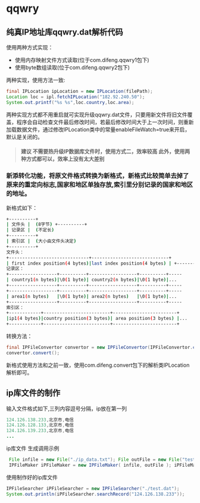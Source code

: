 # qqwry  
## 纯真IP地址库qqwry.dat解析代码  
使用两种方式实现：  
* 使用内存映射文件方式读取(位于com.difeng.qqwry1包下)  
* 使用byte数组读取(位于com.difeng.qqwry2包下)  
  
两种实现，使用方法一致:  
```java  
final IPLocation ipLocation = new IPLocation(filePath);  
Location loc = ipl.fetchIPLocation("182.92.240.50");  
System.out.printf("%s %s",loc.country,loc.area);  
```  
两种实现方式都不用重启就可实现升级qqwry.dat文件，只要用新文件将旧文件覆盖，程序会自动检查文件最后修改时间，若最后修改时间大于上一次时间，则重新加载数据文件，通过修改IPLocation类中的常量enableFileWatch=true来开启，默认是关闭的。  
  
> #### 建议 不需要热升级IP数据库文件时，使用方式二，效率较高 此外，使用两种方式都可以，效率上没有太大差别  
  
### 新添转化功能，将原文件格式转换为新格式，新格式比较简单去掉了原来的重定向标志,国家和地区单独存放,索引里分别记录的国家和地区的地址。  
新格式如下：  
```sh  
+----------+  
| 文件头 |  (8字节) +----------+  
| 记录区 |  (不定长)  
+----------+  
| 索引区 |  (大小由文件头决定)  
+----------+  
文件头：  
+------------------------------+-----------------------------+  
| first index position(4 bytes)|last index position(4 bytes) | +------------------------------+-----------------------------+  
记录区：  
+------------------+----------+------------------+----------+-----  
| country1(n bytes)|\0(1 byte)| country2(n bytes)|\0(1 byte)|...  
+------------------+----------+------------------+----------+-----  
+------------------+----------+------------------+----------+-----  
| area1(n bytes)   |\0(1 byte)| area2(n bytes)   |\0(1 byte)|...  
+------------------+----------+------------------+----------+-----  
索引区：  
+------------+-------------------------+------------------------+  
|ip1(4 bytes)|country position(3 bytes)| area position(3 bytes) |...  
+------------+-------------------------+------------------------+  
```  
转换方法：  
```java  
final IPFileConvertor convertor = new IPFileConvertor(IPFileConvertor.class.getResource("/qqwry.dat").getPath(),"./qqwry.dat");  
convertor.convert();  
```  
新格式使用方法和之前一致，使用com.difeng.convert包下的解析类IPLocation解析即可。  
  
## ip库文件的制作  
输入文件格式如下,三列内容逗号分隔，ip放在第一列  
``` java  
124.126.138.233,北京市,电信  
124.126.128.133,北京市,电信  
124.126.139.233,北京市,电信  
...  
```  
ip库文件 生成调用示例
``` java  
 File infile = new File("./ip_data.txt"); File outFile = new File("test.dat"); 
 IPFileMaker iPFileMaker = new IPFileMaker( infile, outFile ); iPFileMaker.make();
 ```  
使用制作好的ip库文件
``` java  
IPFileSearcher iPFileSearcher = new IPFileSearcher("./test.dat");  
System.out.println(iPFileSearcher.searchRecord("124.126.138.233"));
```
